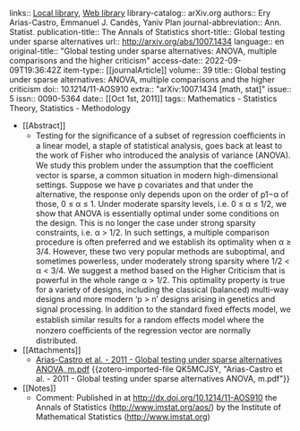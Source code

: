 links:: [Local library](zotero://select/library/items/4UABGJZT), [Web library](https://www.zotero.org/users/6651916/items/4UABGJZT)
library-catalog:: arXiv.org
authors:: Ery Arias-Castro, Emmanuel J. Candès, Yaniv Plan
journal-abbreviation:: Ann. Statist.
publication-title:: The Annals of Statistics
short-title:: Global testing under sparse alternatives
url:: http://arxiv.org/abs/1007.1434
language:: en
original-title:: "Global testing under sparse alternatives: ANOVA, multiple comparisons and the higher criticism"
access-date:: 2022-09-09T19:36:42Z
item-type:: [[journalArticle]]
volume:: 39
title:: Global testing under sparse alternatives: ANOVA, multiple comparisons and the higher criticism
doi:: 10.1214/11-AOS910
extra:: "arXiv:1007.1434 [math, stat]"
issue:: 5
issn:: 0090-5364
date:: [[Oct 1st, 2011]]
tags:: Mathematics - Statistics Theory, Statistics - Methodology

- [[Abstract]]
	- Testing for the signiﬁcance of a subset of regression coeﬃcients in a linear model, a staple of statistical analysis, goes back at least to the work of Fisher who introduced the analysis of variance (ANOVA). We study this problem under the assumption that the coeﬃcient vector is sparse, a common situation in modern high-dimensional settings. Suppose we have p covariates and that under the alternative, the response only depends upon on the order of p1−α of those, 0 ≤ α ≤ 1. Under moderate sparsity levels, i.e. 0 ≤ α ≤ 1/2, we show that ANOVA is essentially optimal under some conditions on the design. This is no longer the case under strong sparsity constraints, i.e. α > 1/2. In such settings, a multiple comparison procedure is often preferred and we establish its optimality when α ≥ 3/4. However, these two very popular methods are suboptimal, and sometimes powerless, under moderately strong sparsity where 1/2 < α < 3/4. We suggest a method based on the Higher Criticism that is powerful in the whole range α > 1/2. This optimality property is true for a variety of designs, including the classical (balanced) multi-way designs and more modern ‘p > n’ designs arising in genetics and signal processing. In addition to the standard ﬁxed eﬀects model, we establish similar results for a random eﬀects model where the nonzero coeﬃcients of the regression vector are normally distributed.
- [[Attachments]]
	- [Arias-Castro et al. - 2011 - Global testing under sparse alternatives ANOVA, m.pdf](https://arxiv.org/pdf/1007.1434v1.pdf) {{zotero-imported-file QK5MCJSY, "Arias-Castro et al. - 2011 - Global testing under sparse alternatives ANOVA, m.pdf"}}
- [[Notes]]
	- Comment: Published in at http://dx.doi.org/10.1214/11-AOS910 the Annals of Statistics (http://www.imstat.org/aos/) by the Institute of Mathematical Statistics (http://www.imstat.org)